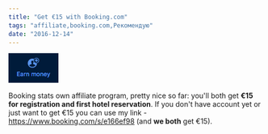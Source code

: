 ```yaml
---
title: "Get €15 with Booking.com"
tags: "affiliate,booking.com,Рекомендую"
date: "2016-12-14"
---
```


![](images/Screen-Shot-2016-12-14-at-13.41.57.png)

Booking stats own affiliate program, pretty nice so far: you'll both get **€15 for registration and first hotel reservation**. If you don't have account yet or just want to get €15 you can use my link - https://www.booking.com/s/e166ef98 (and **we both** get €15).
